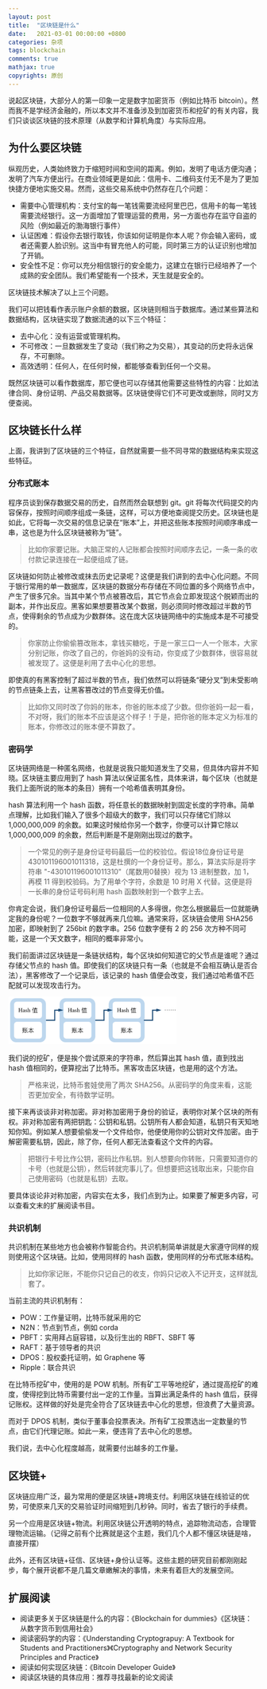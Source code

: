 ```yaml
---
layout: post
title:  "区块链是什么"
date:   2021-03-01 00:00:00 +0800
categories: 杂项
tags: blockchain
comments: true
mathjax: true
copyrights: 原创
---
```


说起区块链，大部分人的第一印象一定是数字加密货币（例如比特币 bitcoin）。然而我不是学经济金融的，所以本文并不准备涉及到加密货币和挖矿的有关内容，我们只谈谈区块链的技术原理（从数学和计算机角度）与实际应用。

## 为什么要区块链

纵观历史，人类始终致力于缩短时间和空间的距离。例如，发明了电话方便沟通；发明了汽车方便出行。在商业领域更是如此：信用卡、二维码支付无不是为了更加快捷方便地实施交易。然而，这些交易系统中仍然存在几个问题：

- 需要中心管理机构：支付宝的每一笔钱需要流经阿里巴巴，信用卡的每一笔钱需要流经银行。这一方面增加了管理运营的费用，另一方面也存在监守自盗的风险（例如最近的渤海银行事件）
- 认证困难：假设你去银行取钱，你该如何证明是你本人呢？你会输入密码，或者还需要人脸识别。这当中有冒充他人的可能，同时第三方的认证识别也增加了开销。
- 安全性不足：你可以充分相信银行的安全能力，这建立在银行已经培养了一个成熟的安全团队。我们希望能有一个技术，天生就是安全的。

区块链技术解决了以上三个问题。

我们可以把钱看作表示账户余额的数据，区块链则相当于数据库。通过某些算法和数据结构，区块链实现了数据流通的以下三个特征：

- 去中心化：没有运营或管理机构。
- 不可修改：一旦数据发生了变动（我们称之为交易），其变动的历史将永远保存，不可删除。
- 高效透明：任何人，在任何时候，都能够查看到任何一个交易。

既然区块链可以看作数据库，那它便也可以存储其他需要这些特性的内容：比如法律合同、身份证明、产品交易数据等。区块链使得它们不可更改或删除，同时又方便查阅。

## 区块链长什么样

上面，我讲到了区块链的三个特征，自然就需要一些不同寻常的数据结构来实现这些特征。

### 分布式账本

程序员谈到保存数据交易的历史，自然而然会联想到 git。git 将每次代码提交的内容保存，按照时间顺序组成一条链，这样，可以方便地查阅提交历史。区块链也是如此，它将每一次交易的信息记录在“账本”上，并把这些账本按照时间顺序串成一串，这也是为什么区块链被称为“链”。

> 比如你家要记账。大脑正常的人记账都会按照时间顺序去记，一条一条的收付款记录连接在一起便组成了链。

区块链如何防止被修改或抹去历史记录呢？这便是我们讲到的去中心化问题。不同于银行常用的单一数据库，区块链的数据分布存储在不同位置的多个网络节点中，产生了很多冗余。当其中某个节点被篡改后，其它节点会立即发现这个脱颖而出的副本，并作出反应。黑客如果想要篡改某个数据，则必须同时修改超过半数的节点，使得剩余的节点成为少数群体。这在庞大区块链网络中的实施成本是不可接受的。

> 你家防止你偷偷篡改账本，拿钱买糖吃，于是一家三口一人一个账本，大家分别记账，你改了自己的，你爸妈的没有动，你变成了少数群体，很容易就被发现了。这便是利用了去中心化的思想。

即使真的有黑客控制了超过半数的节点，我们依然可以将链条“硬分叉”到未受影响的节点链条上去，让黑客篡改过的节点变得无价值。

> 比如你又同时改了你妈的账本，你爸的账本成了少数。但你爸妈一起一看，不对呀，我们的账本不应该是这个样子！于是，把你爸的账本定义为标准的账本，你修改过的账本便不算数了。

### 密码学

区块链网络是一种匿名网络，也就是说我只能知道发生了交易，但具体内容并不知晓。区块链主要应用到了 hash 算法以保证匿名性，具体来讲，每个区块（也就是我们上面所说的账本的条目）拥有一个哈希值表明其身份。

hash 算法利用一个 hash 函数，将任意长的数据映射到固定长度的字符串。简单点理解，比如我们输入了很多个超级大的数字，我们可以只存储它们除以 1,000,000,009 的余数。如果这时候给你另一个数字，你便可以计算它除以 1,000,000,009 的余数，然后判断是不是刚刚出现过的数字。

> 一个常见的例子是身份证号码最后一位的校验位。假设18位身份证号是 430101196001011318，这是杜撰的一个身份证号。那么，算法实际是将字符串 "-430101196001011310"（尾数用0替换）视为 13 进制整数，加 1，再模 11 得到校验码。为了用单个字符，余数是 10 时用 X 代替。这便是将一长串的身份证号码利用 hash 函数映射到一个数字上去。

你肯定会说，我们身份证号最后一位相同的人多得很，你怎么根据最后一位就能确定我的身份呢？一位数字不够就再来几位嘛。通常来将，区块链会使用 SHA256 加密，即映射到了 256bit 的数字串。256 位数字便有 2 的 256 次方种不同可能，这是一个天文数字，相同的概率非常小。

我们前面讲过区块链是一条链状结构，每个区块如何知道它的父节点是谁呢？通过存储父节点的 hash 值。即使我们的区块链只有一条（也就是不会相互确认是否合法），黑客修改了一个记录后，该记录的 hash 值便会改变，我们通过哈希值不匹配就可以发现攻击行为。

<img src="/assets/post/images/blockchain1.png" alt="blockchain1" style="zoom: 33%;" />

我们说的挖矿，便是挨个尝试原来的字符串，然后算出其 hash 值，直到找出 hash 值相同的，便算挖出了比特币。黑客攻击区块链，也是用的这个方法。

> 严格来说，比特币套娃使用了两次 SHA256。从密码学的角度来看，这能否更加安全，有待数学证明。

接下来再谈谈非对称加密。非对称加密用于身份的验证，表明你对某个区块的所有权。非对称加密有两把钥匙：公钥和私钥。公钥所有人都会知道，私钥只有天知地知你知。例如某人想要偷偷发一个文件给你，他便使用你的公钥对文件加密。由于解密需要私钥，因此，除了你，任何人都无法查看这个文件的内容。

> 把银行卡号比作公钥，密码比作私钥。别人想要向你转账，只需要知道你的卡号（也就是公钥），然后转就完事儿了。但想要把这钱取出来，只能你自己使用密码（也就是私钥）去取。

要具体谈论非对称加密，内容实在太多，我们点到为止。如果要了解更多内容，可以查看文末的扩展阅读书目。

### 共识机制

共识机制在某些地方也会被称作智能合约。共识机制简单讲就是大家遵守同样的规则使用这个区块链。比如，使用同样的 hash 函数，使用同样的分布式账本结构。

> 比如你家记账，不能你只记自己的收支，你妈只记收入不记开支，这样就乱套了。

当前主流的共识机制有：

- POW：工作量证明，比特币就采用的它
- N2N：节点到节点，例如 corda
- PBFT：实用拜占庭容错，以及衍生出的 RBFT、SBFT 等
- RAFT：基于领导者的共识
- DPOS：股权委托证明，如 Graphene 等
- Ripple：联合共识

在比特币挖矿中，使用的是 POW 机制。所有矿工平等地挖矿，通过提高挖矿的难度，使得挖到比特币需要付出一定的工作量。当算出满足条件的 hash 值后，获得记账权。这样做的好处是完全符合了区块链去中心化的思想，但浪费了大量资源。

而对于 DPOS 机制，类似于董事会投票表决。所有矿工投票选出一定数量的节点，由它们代理记账。如此一来，便违背了去中心化的思想。

我们说，去中心化程度越高，就需要付出越多的工作量。

## 区块链+

区块链应用广泛，最为常用的便是区块链+跨境支付。利用区块链在线验证的优势，可使原来几天的交易验证时间缩短到几秒钟。同时，省去了银行的手续费。

另一个应用是区块链+物流。利用区块链公开透明的特点，追踪物流动态，合理管理物流运输。（记得之前有个比赛就是这个主题，我们几个人都不懂区块链是啥，直接开摆）

此外，还有区块链+征信、区块链+身份认证等。这些主题的研究目前都刚刚起步，每个展开说都不是几篇文章嫩解决的事情，未来有着巨大的发展空间。

## 扩展阅读

- 阅读更多关于区块链是什么的内容：《Blockchain for dummies》《区块链：从数字货币到信用社会》
- 阅读密码学的内容：《Understanding Cryptograpuy: A Textbook for Students and Practitioners》《Cryptography and Network Security Principles and Practice》
- 阅读如何实现区块链：《Bitcoin Developer Guide》
- 阅读区块链的具体应用：推荐寻找最新的论文阅读

